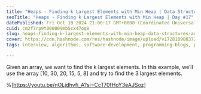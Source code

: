 ```yaml
---
title: "Heaps - Finding k Largest Elements with Min Heap | Data Structures and Algorithms Day #17"
seoTitle: "Heaps - Finding k Largest Elements with Min Heap | Day #17"
datePublished: Fri Oct 18 2024 21:00:17 GMT+0000 (Coordinated Universal Time)
cuid: cm2f7rp9t000009mb5cx47oq8
slug: heaps-finding-k-largest-elements-with-min-heap-data-structures-and-algorithms-day-17
cover: https://cdn.hashnode.com/res/hashnode/image/upload/v1728109883721/860954ad-7bfe-4ab4-8f51-32dba456e230.png
tags: interview, algorithms, software-development, programming-blogs, programming, data-structures, coding, software-engineering, programming-languages, leetcode

---
```


Given an array, we want to find the k largest elements. In this example, we’ll use the array \[10, 30, 20, 15, 5, 8\] and try to find the 3 largest elements.

%[https://youtu.be/nOLjdhvfi_A?si=CcT70fHoY3eAJSoz]